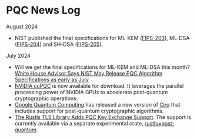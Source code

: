 # PQC News Log

August 2024

- NIST published the final specifications for ML-KEM ([FIPS-203](https://csrc.nist.gov/pubs/fips/203/final)), ML-DSA ([FIPS-204](https://csrc.nist.gov/pubs/fips/204/final)) and SH-DSA ([FIPS-205](https://csrc.nist.gov/pubs/fips/205/final)).

July 2024

- Will we get the final specifications for ML-KEM and ML-DSA this month? [White House Advisor Says NIST May Release PQC Algorithm Specifications as early as July](https://thequantuminsider.com/2024/05/24/white-house-advisor-says-nist-to-release-post-quantum-cryptographic-algorithms-in-coming-weeks/)
- [NVIDIA cuPQC](https://developer.nvidia.com/cuPQC) is now available for download. It leverages the parallel processing power of NVIDIA GPUs to accelerate post-quantum cryptographic operations.
- [Google Quantum Computing](https://quantumai.google) has released a new version of [Cirq](https://quantumai.google/cirq) that includes support for post-quantum cryptographic algorithms.
- [The Rustls TLS Library Adds PQC Key Exchange Support](https://www.memorysafety.org/blog/pq-key-exchange/). The support is currently available via a separate experimental crate, [rustls=post-quantum](https://crates.io/crates/rustls-post-quantum).


